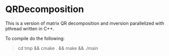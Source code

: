 # QRDecomposition
This is a version of matrix QR decomposition and inversion parallelized with pthread written in C++.

To compile do the following:
>cd tmp && cmake . && make && ./main
